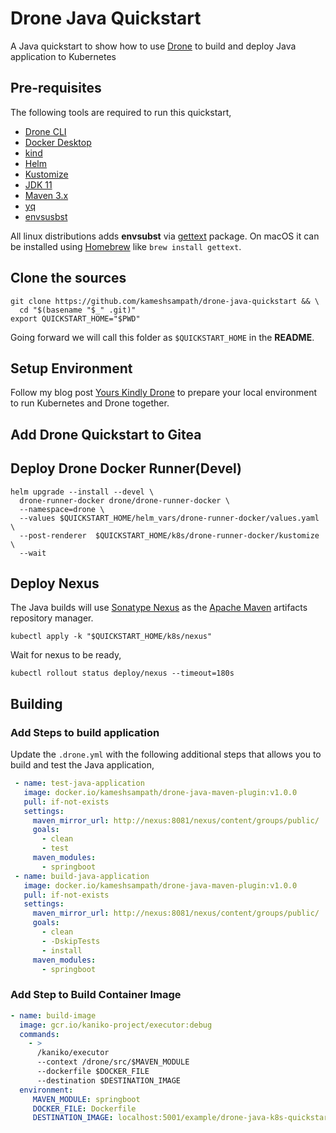 # Drone Java Quickstart

A Java quickstart to show how to use [Drone](https://drone.io) to build and deploy Java application to Kubernetes

## Pre-requisites

The following tools are required to run this quickstart,

- [Drone CLI](https://docs.drone.io/cli/install/)
- [Docker Desktop](https://www.docker.com/products/docker-desktop/)
- [kind](https://kind.sigs.k8s.io/)
- [Helm](https://helm.sh/)
- [Kustomize](https://kustomize.io/)
- [JDK 11](https://openjdk.java.net/projects/jdk/11/)
- [Maven 3.x](https://maven.apache.org/install.html)
- [yq](https://github.com/mikefarah/yq)
- [envsusbst](https://www.man7.org/linux/man-pages/man1/envsubst.1.html)

All linux distributions adds **envsubst** via [gettext](https://www.gnu.org/software/gettext/) package. On macOS it can be installed using [Homebrew](https://brew.sh/) like `brew install gettext`.

## Clone the sources

```shell
git clone https://github.com/kameshsampath/drone-java-quickstart && \
  cd "$(basename "$_" .git)"
export QUICKSTART_HOME="$PWD"
```

Going forward we will call this folder as `$QUICKSTART_HOME` in the **README**.

## Setup Environment

Follow my blog post [Yours Kindly Drone](https://kubesimplify.com/yours-kindly-drone) to prepare your local environment to run Kubernetes and Drone together.

## Add Drone Quickstart to Gitea


## Deploy Drone Docker Runner(Devel)

```shell
helm upgrade --install --devel \
  drone-runner-docker drone/drone-runner-docker \
  --namespace=drone \
  --values $QUICKSTART_HOME/helm_vars/drone-runner-docker/values.yaml \
  --post-renderer  $QUICKSTART_HOME/k8s/drone-runner-docker/kustomize \
  --wait
```

## Deploy Nexus

The Java builds will use [Sonatype Nexus](https://www.sonatype.com/products/nexus-repository) as the [Apache Maven](https://maven.apache.org/) artifacts repository manager.

```shell
kubectl apply -k "$QUICKSTART_HOME/k8s/nexus"
```

Wait for nexus to be ready,

```shell
kubectl rollout status deploy/nexus --timeout=180s
```

## Building


### Add Steps to build application

Update the `.drone.yml` with the following additional steps that allows you to build and test the Java application,

```yaml
 - name: test-java-application
   image: docker.io/kameshsampath/drone-java-maven-plugin:v1.0.0
   pull: if-not-exists
   settings:
     maven_mirror_url: http://nexus:8081/nexus/content/groups/public/
     goals:
       - clean
       - test
     maven_modules:
       - springboot
 - name: build-java-application
   image: docker.io/kameshsampath/drone-java-maven-plugin:v1.0.0
   pull: if-not-exists
   settings:
     maven_mirror_url: http://nexus:8081/nexus/content/groups/public/
     goals:
       - clean
       - -DskipTests
       - install
     maven_modules:
       - springboot
```

### Add Step to Build Container Image

```yaml
- name: build-image
  image: gcr.io/kaniko-project/executor:debug
  commands:
    - >
      /kaniko/executor
      --context /drone/src/$MAVEN_MODULE
      --dockerfile $DOCKER_FILE 
      --destination $DESTINATION_IMAGE
  environment:
     MAVEN_MODULE: springboot
     DOCKER_FILE: Dockerfile
     DESTINATION_IMAGE: localhost:5001/example/drone-java-k8s-quickstart
```

